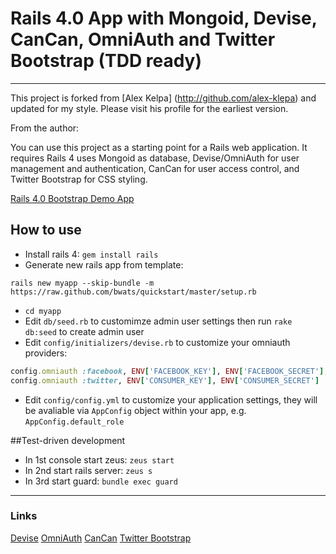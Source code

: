 # Rails 4.0 App with Mongoid, Devise, CanCan, OmniAuth and Twitter Bootstrap (TDD ready)
---

This project is forked from [Alex Kelpa] (http://github.com/alex-klepa) and updated for my style. Please visit his profile for the earliest version.

From the author:

You can use this project as a starting point for a Rails web application. It requires Rails 4 uses Mongoid as database, Devise/OmniAuth for user management and authentication, CanCan for user access control, and Twitter Bootstrap for CSS styling.

[Rails 4.0 Bootstrap Demo App](http://rails4-bootstrap.klepa.co/)

## How to use

* Install rails 4: `gem install rails`
* Generate new rails app from template: 

```
rails new myapp --skip-bundle -m https://raw.github.com/bwats/quickstart/master/setup.rb
```
* `cd myapp`
* Edit `db/seed.rb` to customimze admin user settings then run `rake db:seed` to create admin user
* Edit `config/initializers/devise.rb` to customize your omniauth providers:

```ruby
config.omniauth :facebook, ENV['FACEBOOK_KEY'], ENV['FACEBOOK_SECRET'], scope: 'email,user_birthday,read_stream'
config.omniauth :twitter, ENV['CONSUMER_KEY'], ENV['CONSUMER_SECRET']
```
* Edit `config/config.yml` to customize your application settings, they will be avaliable via `AppConfig` object within your app, e.g. `AppConfig.default_role`


##Test-driven development

* In 1st console start zeus: `zeus start`
* In 2nd start rails server: `zeus s`
* In 3rd start guard: `bundle exec guard`


---
### Links

[Devise](http://github.com/plataformatec/devise)
[OmniAuth](https://github.com/intridea/omniauth)
[CanCan](https://github.com/ryanb/cancan)
[Twitter Bootstrap](http://twitter.github.com/bootstrap/)

